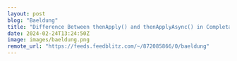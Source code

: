 ```yaml
---
layout: post
blog: "Baeldung"
title: "Difference Between thenApply() and thenApplyAsync() in CompletableFuture"
date: 2024-02-24T13:24:50Z
image: images/baeldung.png
remote_url: "https://feeds.feedblitz.com/~/872085866/0/baeldung"
---
```

